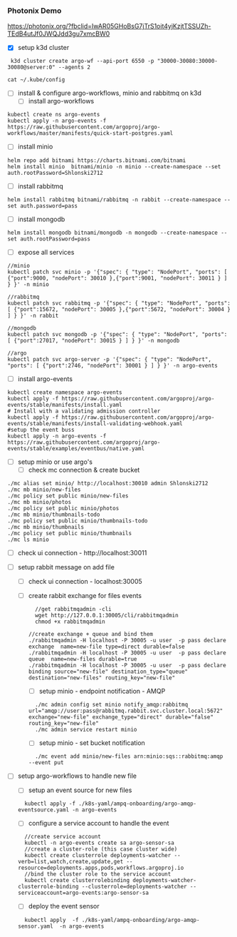 ### Photonix Demo
  https://photonix.org/?fbclid=IwAR05GHoBsG7jTrS1oit4yjKzjtTSSUZh-TEdB4utJf0JWQJdd3gu7xmcBW0


- [x] setup k3d cluster

```
 k3d cluster create argo-wf --api-port 6550 -p "30000-30080:30000-30080@server:0" --agents 2

cat ~/.kube/config
```

- [ ] install & configure argo-workflows, minio and rabbitmq on k3d
  - [ ] install argo-workflows

```
kubectl create ns argo-events
kubectl apply -n argo-events -f https://raw.githubusercontent.com/argoproj/argo-workflows/master/manifests/quick-start-postgres.yaml
```

- [ ] install minio

```
helm repo add bitnami https://charts.bitnami.com/bitnami
helm install minio  bitnami/minio -n minio --create-namespace --set auth.rootPassword=Shlonski2712
```

- [ ] install rabbitmq

```
helm install rabbitmq bitnami/rabbitmq -n rabbit --create-namespace --set auth.password=pass
```

- [ ] install mongodb

```
helm install mongodb bitnami/mongodb -n mongodb --create-namespace --set auth.rootPassword=pass
```

- [ ] expose all services

```
//minio
kubectl patch svc minio -p '{"spec": { "type": "NodePort", "ports": [ {"port":9000, "nodePort": 30010 },{"port":9001, "nodePort": 30011 } ] } }' -n minio

//rabbitmq
kubectl patch svc rabbitmq -p '{"spec": { "type": "NodePort", "ports": [ {"port":15672, "nodePort": 30005 },{"port":5672, "nodePort": 30004 } ] } }' -n rabbit

//mongodb
kubectl patch svc mongodb -p '{"spec": { "type": "NodePort", "ports": [ {"port":27017, "nodePort": 30015 } ] } }' -n mongodb

//argo
kubectl patch svc argo-server -p '{"spec": { "type": "NodePort", "ports": [ {"port":2746, "nodePort": 30001 } ] } }' -n argo-events

```

- [ ] install argo-events

```
kubectl create namespace argo-events
kubectl apply -f https://raw.githubusercontent.com/argoproj/argo-events/stable/manifests/install.yaml
# Install with a validating admission controller
kubectl apply -f https://raw.githubusercontent.com/argoproj/argo-events/stable/manifests/install-validating-webhook.yaml
#setup the event buss
kubectl apply -n argo-events -f https://raw.githubusercontent.com/argoproj/argo-events/stable/examples/eventbus/native.yaml
```

- [ ] setup minio or use argo's
  - [ ] check mc connection & create bucket

```
./mc alias set minio/ http://localhost:30010 admin Shlonski2712
./mc mb minio/new-files
./mc policy set public minio/new-files
./mc mb minio/photos
./mc policy set public minio/photos
./mc mb minio/thumbnails-todo
./mc policy set public minio/thumbnails-todo
./mc mb minio/thumbnails
./mc policy set public minio/thumbnails
./mc ls minio
```

- [ ] check ui connection - http://localhost:30011
- [ ] setup rabbit message on add file

  - [ ] check ui connection - localhost:30005
  - [ ] create rabbit exchange for files events

    ```
      //get rabbitmqadmin -cli
      wget http://127.0.0.1:30005/cli/rabbitmqadmin
      chmod +x rabbitmqadmin

    //create exchange + queue and bind them
    ./rabbitmqadmin -H localhost -P 30005 -u user  -p pass declare exchange  name=new-file type=direct durable=false
    ./rabbitmqadmin -H localhost -P 30005 -u user  -p pass declare queue  name=new-files durable=true
    ./rabbitmqadmin -H localhost -P 30005 -u user  -p pass declare binding source="new-file" destination_type="queue" destination="new-files" routing_key="new-file"
    ```

    - [ ] setup minio - endpoint notification - AMQP

    ```
      ./mc admin config set minio notify_amqp:rabbitmq url="amqp://user:pass@rabbitmq.rabbit.svc.cluster.local:5672" exchange="new-file" exchange_type="direct" durable="false" routing_key="new-file"
      ./mc admin service restart minio
    ```

    - [ ] setup minio - set bucket notification

    ```
      ./mc event add minio/new-files arn:minio:sqs::rabbitmq:amqp  --event put
    ```

- [ ] setup argo-workflows to handle new file

  - [ ] setup an event source for new files
  ```
    kubectl apply -f ./k8s-yaml/ampq-onboarding/argo-amqp-eventsource.yaml -n argo-events
  ```
  - [ ] configure a service account to handle the event
  ```
    //create service account
    kubectl -n argo-events create sa argo-sensor-sa
    //create a cluster-role (this case cluster wide)
    kubectl create clusterrole deployments-watcher --verb=list,watch,create,update,get --resource=deployments.apps,pods,workflows.argoproj.io
    //bind the cluster role to the service account
    kubectl create clusterrolebinding deployments-watcher-clusterrole-binding --clusterrole=deployments-watcher --serviceaccount=argo-events:argo-sensor-sa
  ```
  - [ ] deploy the event sensor
  ```
    kubectl apply  -f ./k8s-yaml/ampq-onboarding/argo-amqp-sensor.yaml  -n argo-events
  ```
